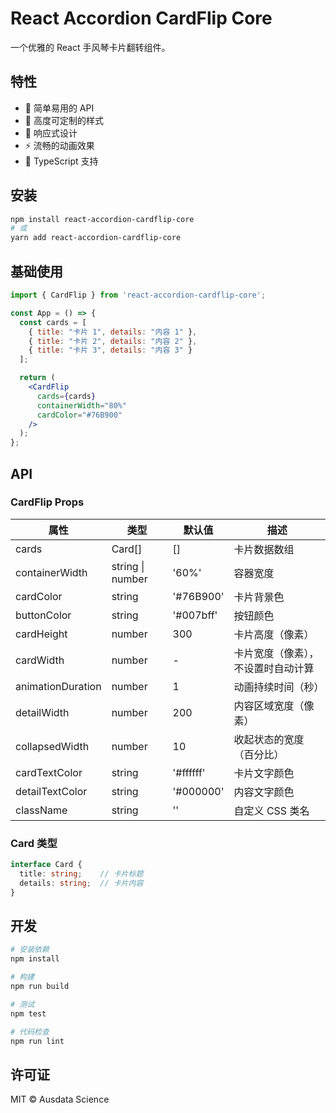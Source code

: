 # React Accordion CardFlip Core

一个优雅的 React 手风琴卡片翻转组件。

## 特性

- 🎯 简单易用的 API
- 🎨 高度可定制的样式
- 📱 响应式设计
- ⚡ 流畅的动画效果
- 🔧 TypeScript 支持

## 安装

```bash
npm install react-accordion-cardflip-core
# 或
yarn add react-accordion-cardflip-core
```

## 基础使用

```jsx
import { CardFlip } from 'react-accordion-cardflip-core';

const App = () => {
  const cards = [
    { title: "卡片 1", details: "内容 1" },
    { title: "卡片 2", details: "内容 2" },
    { title: "卡片 3", details: "内容 3" }
  ];

  return (
    <CardFlip 
      cards={cards}
      containerWidth="80%"
      cardColor="#76B900"
    />
  );
};
```

## API

### CardFlip Props

| 属性 | 类型 | 默认值 | 描述 |
|------|------|--------|------|
| cards | Card[] | [] | 卡片数据数组 |
| containerWidth | string \| number | '60%' | 容器宽度 |
| cardColor | string | '#76B900' | 卡片背景色 |
| buttonColor | string | '#007bff' | 按钮颜色 |
| cardHeight | number | 300 | 卡片高度（像素） |
| cardWidth | number | - | 卡片宽度（像素），不设置时自动计算 |
| animationDuration | number | 1 | 动画持续时间（秒） |
| detailWidth | number | 200 | 内容区域宽度（像素） |
| collapsedWidth | number | 10 | 收起状态的宽度（百分比） |
| cardTextColor | string | '#ffffff' | 卡片文字颜色 |
| detailTextColor | string | '#000000' | 内容文字颜色 |
| className | string | '' | 自定义 CSS 类名 |

### Card 类型

```typescript
interface Card {
  title: string;    // 卡片标题
  details: string;  // 卡片内容
}
```

## 开发

```bash
# 安装依赖
npm install

# 构建
npm run build

# 测试
npm test

# 代码检查
npm run lint
```

## 许可证

MIT © Ausdata Science 